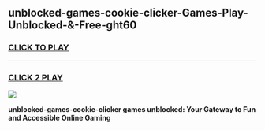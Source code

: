 
## unblocked-games-cookie-clicker-Games-Play-Unblocked-&-Free-ght60
<h3>
<a href="https://premium76.site?title=unblocked-games-cookie-clicker&ref=24A">CLICK TO PLAY</a></h3>
<hr>

<h3>
<a href="https://premium76.site?title=unblocked-games-cookie-clicker&ref=24A">CLICK 2 PLAY</a>
  
</h3>

<a href="https://premium76.site?title=unblocked-games-cookie-clicker&ref=24A"><img src="https://clearcache.store/games.png"></a>


**unblocked-games-cookie-clicker games unblocked: Your Gateway to Fun and Accessible Online Gaming**
